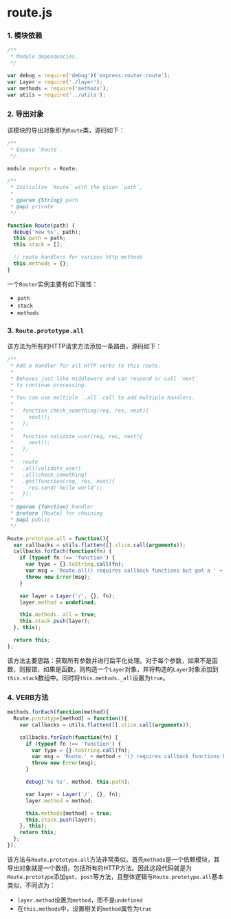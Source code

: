 # route.js

### 1. 模块依赖

```javascript
/**
 * Module dependencies.
 */

var debug = require('debug')('express:router:route');
var Layer = require('./layer');
var methods = require('methods');
var utils = require('../utils');
```

### 2. 导出对象

该模块的导出对象即为`Route`类，源码如下：

```javascript
/**
 * Expose `Route`.
 */

module.exports = Route;

/**
 * Initialize `Route` with the given `path`,
 *
 * @param {String} path
 * @api private
 */

function Route(path) {
  debug('new %s', path);
  this.path = path;
  this.stack = [];

  // route handlers for various http methods
  this.methods = {};
}
```

一个`Router`实例主要有如下属性：

- `path`
- `stack`
- `methods`

### 3. `Route.prototype.all`
该方法为所有的HTTP请求方法添加一条路由，源码如下：

```javascript
/**
 * Add a handler for all HTTP verbs to this route.
 *
 * Behaves just like middleware and can respond or call `next`
 * to continue processing.
 *
 * You can use multiple `.all` call to add multiple handlers.
 *
 *   function check_something(req, res, next){
 *     next();
 *   };
 *
 *   function validate_user(req, res, next){
 *     next();
 *   };
 *
 *   route
 *   .all(validate_user)
 *   .all(check_something)
 *   .get(function(req, res, next){
 *     res.send('hello world');
 *   });
 *
 * @param {function} handler
 * @return {Route} for chaining
 * @api public
 */

Route.prototype.all = function(){
  var callbacks = utils.flatten([].slice.call(arguments));
  callbacks.forEach(function(fn) {
    if (typeof fn !== 'function') {
      var type = {}.toString.call(fn);
      var msg = 'Route.all() requires callback functions but got a ' + type;
      throw new Error(msg);
    }

    var layer = Layer('/', {}, fn);
    layer.method = undefined;

    this.methods._all = true;
    this.stack.push(layer);
  }, this);

  return this;
};
```

该方法主要思路：获取所有参数并进行扁平化处理。对于每个参数，如果不是函数，则报错，如果是函数，则构造一个`Layer`对象，并将构造的`Layer`对象添加到`this.stack`数组中。同时将`this.methods._all`设置为`true`。

### 4. VERB方法

```javascript
methods.forEach(function(method){
  Route.prototype[method] = function(){
    var callbacks = utils.flatten([].slice.call(arguments));

    callbacks.forEach(function(fn) {
      if (typeof fn !== 'function') {
        var type = {}.toString.call(fn);
        var msg = 'Route.' + method + '() requires callback functions but got a ' + type;
        throw new Error(msg);
      }

      debug('%s %s', method, this.path);

      var layer = Layer('/', {}, fn);
      layer.method = method;

      this.methods[method] = true;
      this.stack.push(layer);
    }, this);
    return this;
  };
});
```

该方法与`Route.prototype.all`方法非常类似。首先`methods`是一个依赖模块，其导出对象就是一个数组，包括所有的HTTP方法。因此这段代码就是为`Route.prototype`添加`get`、`post`等方法，且整体逻辑与`Route.prototype.all`基本类似，不同点为：

- `layer.method`设置为`method`，而不是`undefined`
- 在`this.methods`中，设置相关的`method`属性为`true`